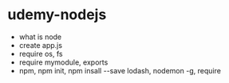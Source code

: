 # udemy-nodejs


- what is node 
- create app.js
- require os, fs 
- require mymodule, exports
- npm, npm init, npm insall --save lodash, nodemon -g, require 
